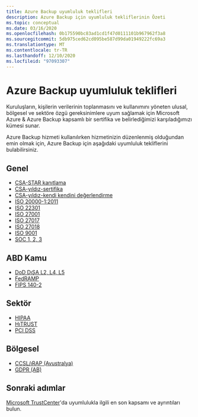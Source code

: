 ```yaml
---
title: Azure Backup uyumluluk teklifleri
description: Azure Backup için uyumluluk tekliflerinin Özeti
ms.topic: conceptual
ms.date: 03/16/2020
ms.openlocfilehash: 0b175590bc83ad1cd1f47d0111101b967962f3a8
ms.sourcegitcommit: 5db975ced62cd095be587d99da01949222fc69a3
ms.translationtype: MT
ms.contentlocale: tr-TR
ms.lasthandoff: 12/10/2020
ms.locfileid: "97093307"
---
```

# <a name="azure-backup-compliance-offerings"></a>Azure Backup uyumluluk teklifleri

Kuruluşların, kişilerin verilerinin toplanmasını ve kullanımını yöneten ulusal, bölgesel ve sektöre özgü gereksinimlere uyum sağlamak için Microsoft Azure & Azure Backup kapsamlı bir sertifika ve belirlediğimizi karşıladığımızı kümesi sunar.

Azure Backup hizmeti kullanılırken hizmetinizin düzenlenmiş olduğundan emin olmak için, Azure Backup için aşağıdaki uyumluluk tekliflerini bulabilirsiniz.

## <a name="global"></a>Genel

* [CSA-STAR kanıtlama](/microsoft-365/compliance/offering-csa-star-attestation)
* [CSA-yıldız-sertifika](/microsoft-365/compliance/offering-csa-star-certification)
* [CSA-yıldız-kendi kendini değerlendirme](/microsoft-365/compliance/offering-csa-star-self-assessment)
* [ISO 20000-1:2011](/microsoft-365/compliance/offering-iso-20000-1-2011)
* [ISO 22301](/compliance/regulatory/offering-iso-22301)
* [ISO 27001](/microsoft-365/compliance/offering-iso-27017)
* [ISO 27017](/microsoft-365/compliance/offering-iso-27017)
* [ISO 27018](/microsoft-365/compliance/offering-iso-27018)
* [ISO 9001](/microsoft-365/compliance/offering-iso-9001)
* [SOC 1, 2, 3](/microsoft-365/compliance/offering-soc)

## <a name="us-government"></a>ABD Kamu

* [DoD DıŞA L2, L4, L5](/microsoft-365/compliance/offering-dod-disa-l2-l4-l5)
* [FedRAMP](/microsoft-365/compliance/offering-fedramp)
* [FIPS 140-2](/microsoft-365/compliance/offering-fips-140-2)

## <a name="industry"></a>Sektör

* [HIPAA](/compliance/regulatory/offering-hipaa-hitech)
* [HıTRUST](/microsoft-365/compliance/offering-hitrust)
* [PCI DSS](/microsoft-365/compliance/offering-pci-dss)

## <a name="regional"></a>Bölgesel

* [CCSL/ıRAP (Avustralya)](/microsoft-365/compliance/offering-ccsl-irap-australia)
* [GDPR (AB)](https://www.microsoft.com/trustcenter/privacy/gdpr)

## <a name="next-steps"></a>Sonraki adımlar

[Microsoft TrustCenter](https://www.microsoft.com/TrustCenter/Compliance/default.aspx)'da uyumlulukla ilgili en son kapsamı ve ayrıntıları bulun.
